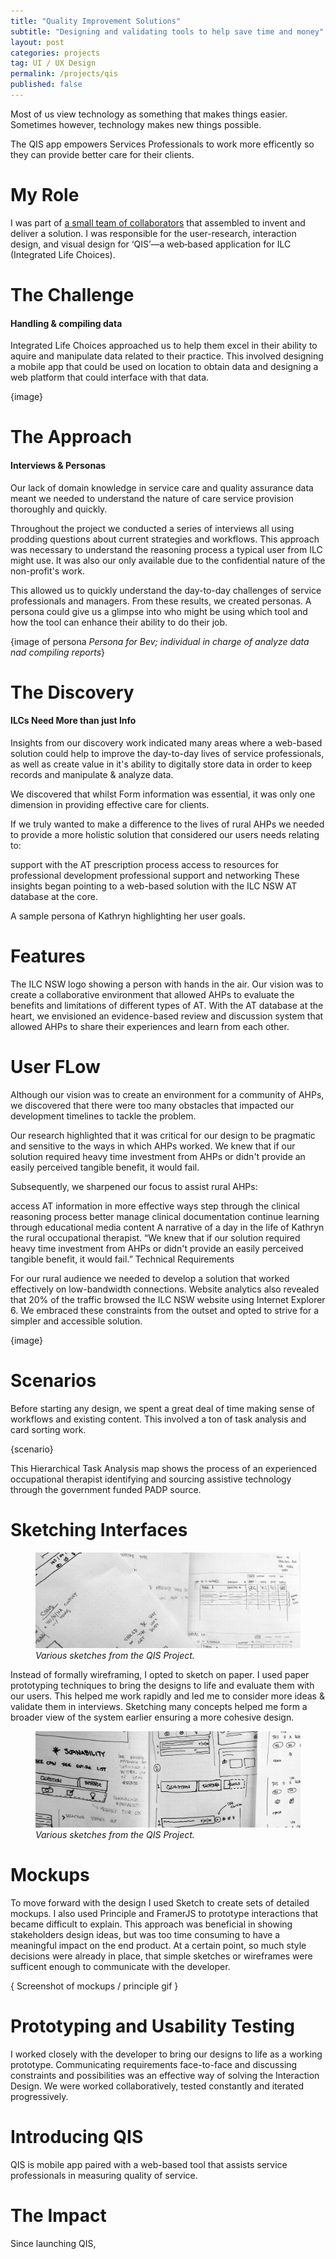 ```yaml
---
title: "Quality Improvement Solutions"
subtitle: "Designing and validating tools to help save time and money"
layout: post
categories: projects
tag: UI / UX Design
permalink: /projects/qis
published: false
---
```


Most of us view technology as something that makes things easier. Sometimes however, technology makes new things possible.

The QIS app empowers Services Professionals to work more efficently so they can provide better care for their clients.

# My Role

I was part of <a href="http://collectivelymade.com" target="_blank">a small team of collaborators</a> that assembled to invent and deliver a solution. I was responsible for the user-research, interaction design, and visual design for ‘QIS’—a web‑based application for ILC (Integrated Life Choices).

# The Challenge

#### Handling & compiling data

Integrated Life Choices approached us to help them excel in their ability to aquire and manipulate data related to their practice. This involved designing a mobile app that could be used on location to obtain data and designing a web platform that could interface with that data. 

{image}

# The Approach

#### Interviews & Personas

Our lack of domain knowledge in service care and quality assurance data meant we needed to understand the nature of care service provision thoroughly and quickly.

Throughout the project we conducted a series of interviews all using prodding questions about current strategies and workflows. This approach was necessary to understand the reasoning process a typical user from ILC might use. It was also our only available due to the confidential nature of the non-profit's work.

This allowed us to quickly understand the day-to-day challenges of service professionals and managers. From these results, we created personas. A persona could give us a glimpse into who might be using which tool and how the tool can enhance their ability to do their job.

{image of persona <cite>Persona for Bev; individual in charge of analyze data nad compiling reports</cite>}

# The Discovery

#### ILCs Need More than just Info

Insights from our discovery work indicated many areas where a web-based solution could help to improve the day-to-day lives of service professionals, as well as create value in it's ability to digitally store data in order to keep records and manipulate & analyze data.

We discovered that whilst Form information was essential, it was only one dimension in providing effective care for clients.

If we truly wanted to make a difference to the lives of rural AHPs we needed to provide a more holistic solution that considered our users needs relating to:

support with the AT prescription process
access to resources for professional development
professional support and networking
These insights began pointing to a web-based solution with the ILC NSW AT database at the core.

A sample persona of Kathryn highlighting her user goals.

# Features

The ILC NSW logo showing a person with hands in the air.
Our vision was to create a collaborative environment that allowed AHPs to evaluate the benefits and limitations of different types of AT. With the AT database at the heart, we envisioned an evidence-based review and discussion system that allowed AHPs to share their experiences and learn from each other.

# User FLow

Although our vision was to create an environment for a community of AHPs, we discovered that there were too many obstacles that impacted our development timelines to tackle the problem.

Our research highlighted that it was critical for our design to be pragmatic and sensitive to the ways in which AHPs worked. We knew that if our solution required heavy time investment from AHPs or didn't provide an easily perceived tangible benefit, it would fail.

Subsequently, we sharpened our focus to assist rural AHPs:

access AT information in more effective ways
step through the clinical reasoning process
better manage clinical documentation
continue learning through educational media content
A narrative of a day in the life of Kathryn the rural occupational therapist.
“We knew that if our solution required heavy time investment from AHPs or didn't provide an easily perceived tangible benefit, it would fail.”
Technical Requirements

For our rural audience we needed to develop a solution that worked effectively on low-bandwidth connections. Website analytics also revealed that 20% of the traffic browsed the ILC NSW website using Internet Explorer 6. We embraced these constraints from the outset and opted to strive for a simpler and accessible solution.

{image}

# Scenarios

Before starting any design, we spent a great deal of time making sense of workflows and existing content. This involved a ton of task analysis and card sorting work. 

{scenario}

This Hierarchical Task Analysis map shows the process of an experienced occupational therapist identifying and sourcing assistive technology through the government funded PADP source.



# Sketching Interfaces

<figure>
<img src="/img/work/performance-dashboard.jpg" alt="Web Form Submitter Sketch" />
<cite>Various sketches from the QIS Project.
</cite>
</figure>

Instead of formally wireframing, I opted to sketch on paper. I used paper prototyping techniques to bring the designs to life and evaluate them with our users. This helped me work rapidly and led me to consider more ideas & validate them in interviews. Sketching many concepts helped me form a broader view of the system earlier ensuring a more cohesive design.

<figure>
<img src="/img/work/web-form-submitter.jpg" alt="Web Form Submitter Sketch" />
<cite>Various sketches from the QIS Project.
</cite>
</figure>

# Mockups

To move forward with the design I used Sketch to create sets of detailed mockups. I also used Principle and FramerJS to prototype interactions that became difficult to explain. This approach was beneficial in showing stakeholders design ideas, but was too time consuming to have a meaningful impact on the end product. At a certain point, so much style decisions were already in place, that simple sketches or wireframes were sufficent enough to communicate with the developer.

{ Screenshot of mockups / principle gif }

# Prototyping and Usability Testing

I worked closely with the developer to bring our designs to life as a working prototype. Communicating requirements face-to-face and discussing constraints and possibilities was an effective way of solving the Interaction Design. We were worked collaboratively, tested constantly and iterated progressively.


# Introducing QIS

QIS is mobile app paired with a web-based tool that assists service professionals in measuring quality of service. 

# The Impact

Since launching QIS, 